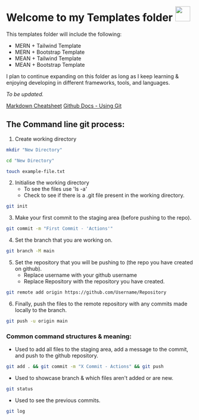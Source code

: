 <div>
    <h1>Welcome to my Templates folder <span><img src="https://camo.githubusercontent.com/e8e7b06ecf583bc040eb60e44eb5b8e0ecc5421320a92929ce21522dbc34c891/68747470733a2f2f6d656469612e67697068792e636f6d2f6d656469612f6876524a434c467a6361737252346961377a2f67697068792e676966" width="40" height="40"></span></h1>
</div>

This templates folder will include the following:

- MERN + Tailwind Template
- MERN + Bootstrap Template
- MEAN + Tailwind Template
- MEAN + Bootstrap Template

I plan to continue expanding on this folder as long as I keep learning & enjoying developing in different frameworks, tools, and languages.

*To be updated.*

<a href="https://www.markdownguide.org/cheat-sheet/">Markdown Cheatsheet</a>
<a href="https://docs.github.com/en/get-started/using-git/about-git">Github Docs - Using Git</a>

## The Command line git process:

1. Create working directory
```sh
mkdir "New Directory"
```
```sh
cd "New Directory"
```
```sh
touch example-file.txt
```
2. Initialise the working directory
    - To see the files use 'ls -a'
    - Check to see if there is a .git file present in the working directory.
```sh
git init
```
3. Make your first commit to the staging area (before pushing to the repo).
```sh
git commit -m "First Commit - 'Actions'"
```
4. Set the branch that you are working on.
```sh
git branch -M main
```
5. Set the repository that you will be pushing to (the repo you have created on github).
    - Replace username with your github username
    - Replace Repository with the repository you have created.
```sh
git remote add origin https://github.com/Username/Repository
```
6. Finally, push the files to the remote repository with any commits made locally to the branch.
```sh
git push -u origin main
```

### Common command structures & meaning:

- Used to add all files to the staging area, add a message to the commit, and push to the github repository.
```sh
git add . && git commit -m "X Commit - Actions" && git push
```
- Used to showcase branch & which files aren't added or are new.
```sh
git status
```
- Used to see the previous commits.
```sh
git log
```